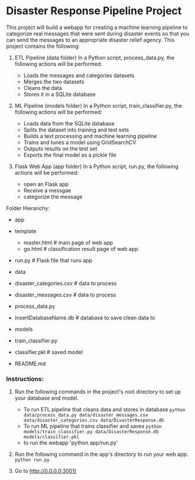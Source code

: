 # Disaster Response Pipeline Project
This project will build a webapp for creating a machine learning pipeline to categorize real messages that were sent during disaster events so that you can send the messages to an appropriate disaster relief agency.
This project contains the following:

1. ETL Pipeline (data folder)
In a Python script, process_data.py, the following actions will be performed:
    - Loads the messages and categories datasets
    - Merges the two datasets
    - Cleans the data
    - Stores it in a SQLite database
    
2. ML Pipeline (models folder)
In a Python script, train_classifier.py, the following actions will be performed:
    - Loads data from the SQLite database
    - Splits the dataset into training and test sets
    - Builds a text processing and machine learning pipeline
    - Trains and tunes a model using GridSearchCV
    - Outputs results on the test set
    - Exports the final model as a pickle file
    
3. Flask Web App (app folder)
In a Python script, run.py, the following actions will be performed:
    - open an Flask app
    - Receive a messgae
    - categorize the message


Folder Hierarichy:
- app
 - template
    - master.html  # main page of web app
    - go.html  # classification result page of web app
 - run.py  # Flask file that runs app

- data
 - disaster_categories.csv  # data to process 
 - disaster_messages.csv  # data to process
 - process_data.py
 - InsertDatabaseName.db   # database to save clean data to

- models
 - train_classifier.py
 - classifier.pkl  # saved model 

- README.md


### Instructions:
1. Run the following commands in the project's root directory to set up your database and model.

    - To run ETL pipeline that cleans data and stores in database
        `python data/process_data.py data/disaster_messages.csv data/disaster_categories.csv data/DisasterResponse.db`
    - To run ML pipeline that trains classifier and saves
        `python models/train_classifier.py data/DisasterResponse.db models/classifier.pkl`
    - to run the webapp
        'python app/run.py'

2. Run the following command in the app's directory to run your web app.
    `python run.py`

3. Go to http://0.0.0.0:3001/


